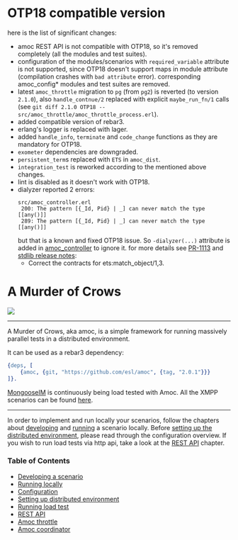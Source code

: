# OTP18 compatible version
here is the list of significant changes:
* amoc REST API is not compatible with OTP18, so it's removed completely (all the modules and test suites).
* configuration of the modules/scenarios with `required_variable` attribute is not supported, since OTP18 doesn't support maps in module attribute (compilation crashes with `bad attribute` error). corresponding amoc_config* modules and test suites are removed.
* latest `amoc_throttle` migration to `pg` (from `pg2`) is reverted (to version `2.1.0`), also `handle_contnue/2` replaced with explicit `maybe_run_fn/1` calls (see `git diff 2.1.0 OTP18 -- src/amoc_throttle/amoc_throttle_process.erl`).
* added compatible version of rebar3.
* erlang's logger is replaced with lager.
* added `handle_info`, `terminate` and `code_change` functions as they are mandatory for OTP18.
* `exometer` dependencies are downgraded.
* `persistent_term`s replaced with `ETS` in `amoc_dist`.
* `integration_test` is reworked according to the mentioned above changes.
* lint is disabled as it doesn't work with OTP18.
* dialyzer reported 2 errors:
  ```
  src/amoc_controller.erl
   200: The pattern [{_Id, Pid} | _] can never match the type [[any()]]
   289: The pattern [{_Id, Pid} | _] can never match the type [[any()]]
  ```
  but that is a known and fixed OTP18 issue. So `-dialyzer(...)` attribute is added in [amoc_controller](src/amoc_controller.erl#L8) to ignore it. for more details see [PR-1113](https://github.com/erlang/otp/pull/1113/files) and [stdlib release notes](https://www.erlang.org/doc/apps/stdlib/notes.html#stdlib-3.1):
   * Correct the contracts for ets:match_object/1,3.



# A Murder of Crows
[![](https://github.com/esl/amoc/workflows/CI/badge.svg)](https://github.com/esl/amoc/actions?query=workflow%3ACI)

----------------------------------------------------------------------------------------------
A Murder of Crows, aka amoc, is a simple framework for running massively parallel tests in a distributed environment.

It can be used as a rebar3 dependency:
```erlang
{deps, [
    {amoc, {git, "https://github.com/esl/amoc", {tag, "2.0.1"}}}
]}.
```
[MongooseIM](https://github.com/esl/MongooseIM) is continuously being load tested with Amoc.
All the XMPP scenarios can be found [here](https://github.com/esl/amoc-arsenal-xmpp).

---------------------------------------------------------------------
In order to implement and run locally your scenarios, follow the chapters about
[developing](doc/scenario.md) and [running](doc/local-run.md) a scenario
locally.
Before [setting up the distributed environment](doc/distributed.md),
please read through the configuration overview.
If you wish to run load tests via http api,
take a look at the [REST API](doc/http-api.md) chapter.

### Table of Contents
- [Developing a scenario](doc/scenario.md)
- [Running locally](doc/local-run.md)
- [Configuration](doc/configuration.md)
- [Setting up distributed environment](doc/distributed.md)
- [Running load test](doc/distributed-run.md)
- [REST API](doc/http-api.md)
- [Amoc throttle](doc/amoc_throttle.md)
- [Amoc coordinator](doc/amoc_coordinator.md)
